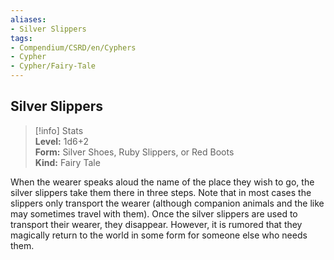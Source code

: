 ```yaml
---
aliases:
- Silver Slippers
tags:
- Compendium/CSRD/en/Cyphers
- Cypher
- Cypher/Fairy-Tale
---
```


  
## Silver Slippers  
>[!info] Stats  
> **Level:** 1d6+2  
> **Form:** Silver Shoes, Ruby Slippers, or Red Boots  
> **Kind:** Fairy Tale
  
When the wearer speaks aloud the name of the place they wish to go, the silver slippers take them there in three steps. Note that in most cases the slippers only transport the wearer (although companion animals and the like may sometimes travel with them). Once the silver slippers are used to transport their wearer, they disappear. However, it is rumored that they magically return to the world in some form for someone else who needs them.